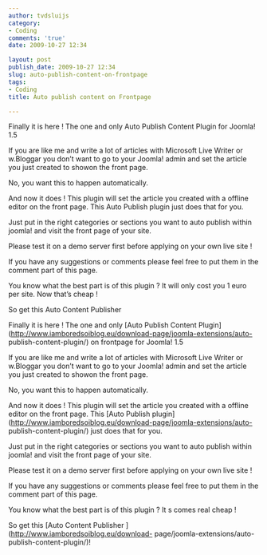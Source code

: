 ```yaml
---
author: tvdsluijs
category:
- Coding
comments: 'true'
date: 2009-10-27 12:34

layout: post
publish_date: 2009-10-27 12:34
slug: auto-publish-content-on-frontpage
tags:
- Coding
title: Auto publish content on Frontpage

---
```

Finally it is here ! The one and only Auto Publish Content Plugin for Joomla!
1.5

If you are like me and write a lot of articles with Microsoft Live Writer or
w.Bloggar you don’t want to go to your Joomla! admin and set the article you
just created to showon the front page.

No, you want this to happen automatically.

And now it does ! This plugin will set the article you created with a offline
editor on the front page. This Auto Publish plugin just does that for you.

Just put in the right categories or sections you want to auto publish within
joomla! and visit the front page of your site.

Please test it on a demo server first before applying on your own live site !

If you have any suggestions or comments please feel free to put them in the
comment part of this page.

You know what the best part is of this plugin ? It will only cost you 1 euro
per site. Now that’s cheap !

So get this Auto Content Publisher

Finally it is here ! The one and only [Auto Publish Content
Plugin](http://www.iamboredsoiblog.eu/download-page/joomla-extensions/auto-
publish-content-plugin/) on frontpage for Joomla! 1.5  
  
If you are like me and write a lot of articles with Microsoft Live Writer or
w.Bloggar you don’t want to go to your Joomla! admin and set the article you
just created to showon the front page.  
  
No, you want this to happen automatically.  
  
And now it does ! This plugin will set the article you created with a offline
editor on the front page. This [Auto Publish
plugin](http://www.iamboredsoiblog.eu/download-page/joomla-extensions/auto-
publish-content-plugin/) just does that for you.  
  
Just put in the right categories or sections you want to auto publish within
joomla! and visit the front page of your site.  
  
Please test it on a demo server first before applying on your own live site !  
  
If you have any suggestions or comments please feel free to put them in the
comment part of this page.  
  
You know what the best part is of this plugin ? It s comes real cheap !  
  
So get this [Auto Content Publisher ](http://www.iamboredsoiblog.eu/download-
page/joomla-extensions/auto-publish-content-plugin/)!

